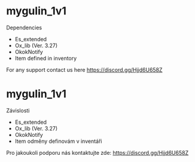 # mygulin_1v1

Dependencies
- Es_extended
- Ox_lib (Ver. 3.27)
- OkokNotify
- Item defined in inventory

For any support contact us here https://discord.gg/Hjjd6U658Z

# mygulin_1v1

Závislosti
- Es_extended
- Ox_lib (Ver. 3.27)
- OkokNotify
- Item odměny definovám v inventáři

Pro jakoukoli podporu nás kontaktujte zde: https://discord.gg/Hjjd6U658Z
